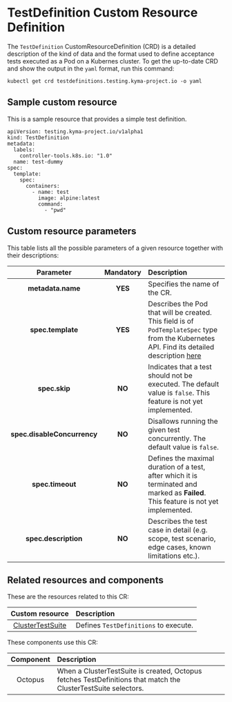 # TestDefinition Custom Resource Definition

The `TestDefinition` CustomResourceDefinition (CRD) is a detailed description of the kind of data and the format used to define acceptance tests executed as a Pod 
on a Kubernes cluster. 
To get the up-to-date CRD and show the output in the `yaml` format, run this command:

```
kubectl get crd testdefinitions.testing.kyma-project.io -o yaml
```

## Sample custom resource
This is a sample resource that provides a simple test definition. 

```
apiVersion: testing.kyma-project.io/v1alpha1
kind: TestDefinition
metadata:
  labels:
    controller-tools.k8s.io: "1.0"
  name: test-dummy
spec:
  template:
    spec:
      containers:
        - name: test
          image: alpine:latest
          command:
            - "pwd"
```

## Custom resource parameters

This table lists all the possible parameters of a given resource together with their descriptions:


| Parameter   |      Mandatory      |  Description |
|:-----------:|:-------------------:|:-------------|
| **metadata.name** |    **YES**   | Specifies the name of the CR. |
| **spec.template** |    **YES**   | Describes the Pod that will be created. This field is of `PodTemplateSpec` type from the Kubernetes API. Find its detailed description [here](https://kubernetes.io/docs/reference/generated/kubernetes-api/v1.11/#podtemplatespec-v1-core)  |
| **spec.skip**     |    **NO**    | Indicates that a test should not be executed. The default value is `false`. This feature is not yet implemented. |
| **spec.disableConcurrency** | **NO** | Disallows running the given test concurrently. The default value is `false`. 
| **spec.timeout** | **NO** | Defines the maximal duration of a test, after which it is terminated and marked as **Failed**. This feature is not yet implemented.
| **spec.description** | **NO** | Describes the test case in detail (e.g. scope, test scenario, edge cases, known limitations etc.).


## Related resources and components

These are the resources related to this CR:

| Custom resource |   Description |
|:----------:|:------|
| [ClusterTestSuite](./crd-cluster-test-suite.md) |  Defines `TestDefinitions` to execute.  |

These components use this CR:

| Component   |   Description |
|:----------:|:------|
| Octopus |  When a ClusterTestSuite is created, Octopus fetches TestDefinitions that match the ClusterTestSuite selectors.  |
